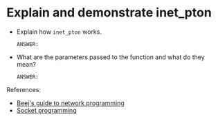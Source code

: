 # Explain and demonstrate inet_pton

- Explain how `inet_pton` works.

    ```text
    ANSWER:
    ```

- What are the parameters passed to the function and what do they mean?

    ```text
    ANSWER:
    ```



References:

- [Beej's guide to network programming](https://beej.us/guide/bgnet/html/)
- [Socket programming](https://www.geeksforgeeks.org/socket-programming-cc/)
